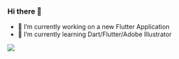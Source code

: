 ### Hi there 👋


- 🔭 I’m currently working on a new Flutter Application
- 🌱 I’m currently learning Dart/Flutter/Adobe Illustrator


![](https://github-readme-stats.vercel.app/api?username=HoussemTN&count_private=true&theme=default&show_icons=true)
